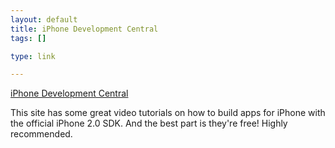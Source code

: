 ```yaml
--- 
layout: default
title: iPhone Development Central
tags: []

type: link

---
```

<a href="http://www.iphonedevcentral.org/">iPhone Development Central</a>

This site has some great video tutorials on how to build apps for iPhone with the official iPhone 2.0 SDK. And the best part is they're free! Highly recommended.
